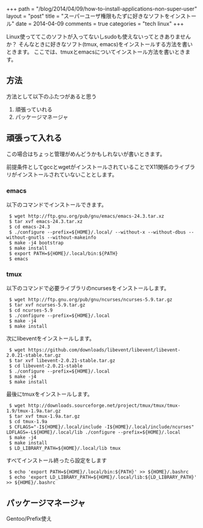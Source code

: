 +++
path = "/blog/2014/04/09/how-to-install-applications-non-super-user"
layout = "post"
title = "スーパーユーザ権限もたずに好きなソフトをインストール"
date = 2014-04-09
comments = true
categories = "tech linux"
+++

Linux使っててこのソフトが入ってないしsudoも使えないってときありませんか？
そんなときに好きなソフト(tmux, emacs)をインストールする方法を書いときます。
ここでは、tmuxとemacsについてインストール方法を書いときます。

## 方法
方法として以下のふたつがあると思う

1. 頑張っていれる
1. パッケージマネージャ

## 頑張って入れる
この場合はちょっと管理がめんどうかもしれないが書いときます。

前提条件としてgccとwgetがインストールされていることでX11関係のライブラリがインストールされていないこととします。

### emacs
以下のコマンドでインストールできます。

```
 $ wget http://ftp.gnu.org/pub/gnu/emacs/emacs-24.3.tar.xz
 $ tar xvf emacs-24.3.tar.xz
 $ cd emacs-24.3
 $ ./configure --prefix=${HOME}/.local/ --without-x --without-dbus --without-gnutls --without-makeinfo
 $ make -j4 bootstrap
 $ make install
 $ export PATH=${HOME}/.local/bin:${PATH}
 $ emacs
```

### tmux
以下のコマンドで必要ライブラリのncursesをインストールします。

```
 $ wget http://ftp.gnu.org/pub/gnu/ncurses/ncurses-5.9.tar.gz
 $ tar xvf ncurses-5.9.tar.gz
 $ cd ncurses-5.9
 $ ./configure --prefix=${HOME}/.local
 $ make -j4
 $ make install
```

次にlibeventをインストールします。

```
 $ wget https://github.com/downloads/libevent/libevent/libevent-2.0.21-stable.tar.gz
 $ tar xvf libevent-2.0.21-stable.tar.gz
 $ cd libevent-2.0.21-stable
 $ ./configure --prefix=${HOME}/.local
 $ make -j4
 $ make install
```

最後にtmuxをインストールします。

```
 $ wget http://downloads.sourceforge.net/project/tmux/tmux/tmux-1.9/tmux-1.9a.tar.gz
 $ tar xvf tmux-1.9a.tar.gz
 $ cd tmux-1.9a
 $ CFLAGS="-I${HOME}/.local/include -I${HOME}/.local/include/ncurses" LDFLAGS=-L${HOME}/.local/lib ./configure --prefix=${HOME}/.local
 $ make -j4
 $ make install
 $ LD_LIBRARY_PATH=${HOME}/.local/lib tmux
```

すべてインストール終ったら設定をします
```
 $ echo 'export PATH=${HOME}/.local/bin:${PATH}' >> ${HOME}/.bashrc
 $ echo 'export LD_LIBRARY_PATH=${HOME}/.local/lib:${LD_LIBRARY_PATH}' >> ${HOME}/.bashrc
```


## パッケージマネージャ
Gentoo/Prefix使え
